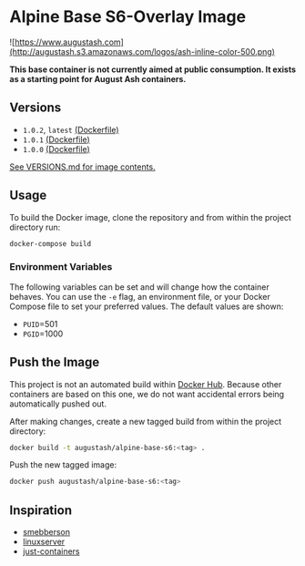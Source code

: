 # Alpine Base S6-Overlay Image

![https://www.augustash.com](http://augustash.s3.amazonaws.com/logos/ash-inline-color-500.png)

**This base container is not currently aimed at public consumption. It exists as a starting point for August Ash containers.**

## Versions

- `1.0.2`, `latest` [(Dockerfile)](https://github.com/augustash/docker-alpine-base-s6/blob/1.0.2/Dockerfile)
- `1.0.1` [(Dockerfile)](https://github.com/augustash/docker-alpine-base-s6/blob/1.0.1/Dockerfile)
- `1.0.0` [(Dockerfile)](https://github.com/augustash/docker-alpine-base-s6/blob/1.0.0/Dockerfile)

[See VERSIONS.md for image contents.](https://github.com/augustash/docker-alpine-base-s6/blob/master/VERSIONS.md)

## Usage

To build the Docker image, clone the repository and from within the project directory run:

```bash
docker-compose build
```

### Environment Variables

The following variables can be set and will change how the container behaves. You can use the `-e` flag, an environment file, or your Docker Compose file to set your preferred values. The default values are shown:

- `PUID`=501
- `PGID`=1000

## Push the Image

This project is not an automated build within [Docker Hub](https://hub.docker.com). Because other containers are based on this one, we do not want accidental errors being automatically pushed out.

After making changes, create a new tagged build from within the project directory:

```bash
docker build -t augustash/alpine-base-s6:<tag> .
```

Push the new tagged image:

```bash
docker push augustash/alpine-base-s6:<tag>
```

## Inspiration

- [smebberson](https://github.com/smebberson)
- [linuxserver](https://github.com/linuxserver/)
- [just-containers](https://github.com/just-containers/)
